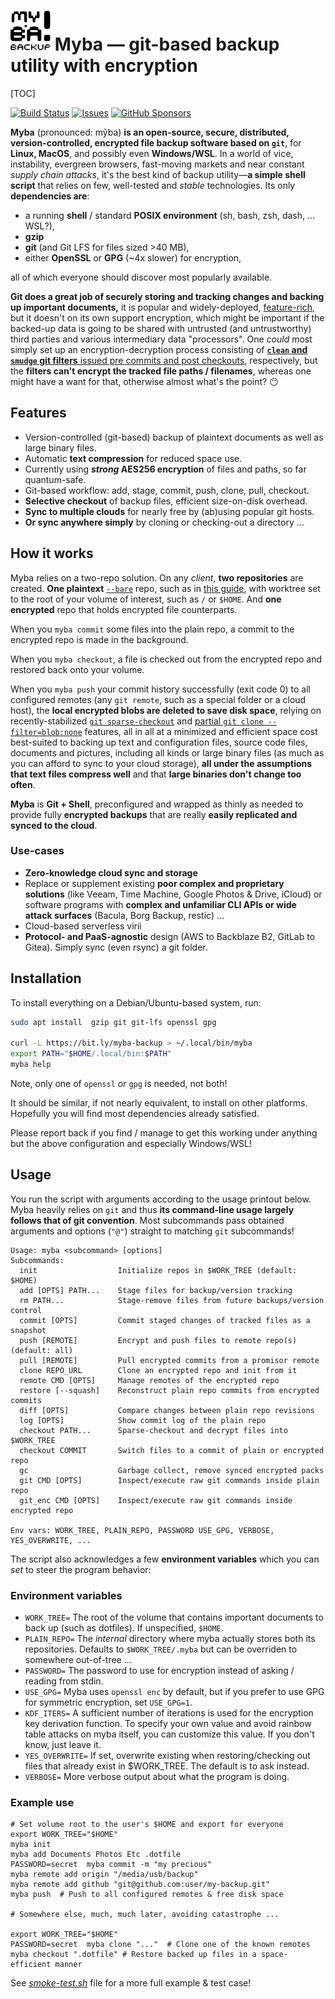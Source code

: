 <img src="icon.svg" width="64"/>  Myba — git-based backup utility with encryption
=====

[TOC]

[![Build Status](https://img.shields.io/github/actions/workflow/status/kernc/myba/ci.yml?branch=master&style=for-the-badge)](https://github.com/kernc/myba/actions)
[![Issues](https://img.shields.io/github/issues/kernc/myba?style=for-the-badge)](#)
[![GitHub Sponsors](https://img.shields.io/github/sponsors/kernc?color=pink&style=for-the-badge)](https://github.com/sponsors/kernc)

**Myba** (pronounced: mỹba) **is an
open-source, secure, distributed, version-controlled, encrypted
file backup software based on `git`**,
for **Linux, MacOS**, and possibly even **Windows/WSL**.
In a world of vice, instability, evergreen browsers, fast-moving markets and near constant _supply chain attacks_,
it's the best kind of backup utility—**a simple shell script** that relies on few, well-tested and _stable_ technologies.
Its only **dependencies are**:

* a running **shell** / standard **POSIX environment** (sh, bash, zsh, dash, ... WSL?),
* **gzip**
* **git** (and Git LFS for files sized >40 MB),
* either **OpenSSL** or **GPG** (~4x slower) for encryption,

all of which everyone should discover most popularly available.

**Git does a great job of securely storing and tracking changes and backing up important documents,**
it is popular and widely-deployed,
[feature-rich](https://git-man-page-generator.lokaltog.net/),
but it doesn't on its own support encryption, which might be important if the backed-up data 
is going to be shared with untrusted (and untrustworthy) third parties
and various intermediary data "processors".
One _could_ most simply set up an encryption-decryption process
consisting of [**`clean` and `smudge` git filters** issued pre commits and post checkouts](https://git-scm.com/book/ms/v2/Customizing-Git-Git-Attributes#filters_a),
respectively, but the **filters can't encrypt the tracked file paths / filenames**,
whereas one might have a want for that, otherwise almost what's the point? 😶

Features
--------
* Version-controlled (git-based) backup of plaintext documents as well as large binary files.
* Automatic **text compression** for reduced space use.
* Currently using **_strong_ AES256 encryption** of files and paths, so far quantum-safe.
* Git-based workflow: add, stage, commit, push, clone, pull, checkout.
* **Selective checkout** of backup files, efficient size-on-disk overhead.
* **Sync to multiple clouds** for nearly free by (ab)using popular git hosts.
* **Or sync anywhere simply** by cloning or checking-out a directory ...


How it works
------------
Myba relies on a two-repo solution. On any _client_, **two repositories** are created.
**One plaintext** [`--bare`](https://git-scm.com/book/en/v2/Git-on-the-Server-Getting-Git-on-a-Server) repo,
such as in [this guide](https://www.atlassian.com/git/tutorials/dotfiles),
with worktree set to the root of your volume of interest, such as `/` or `$HOME`.
And **one encrypted** repo that holds encrypted file counterparts.

When you `myba commit` some files into the plain repo,
a commit to the encrypted repo is made in the background.

When you `myba checkout`, a file is checked out from the
encrypted repo and restored back onto your volume.

When you `myba push` your commit history successfully (exit code 0)
to all configured remotes
(any `git remote`, such as a special folder or a cloud host),
the **local encrypted blobs are deleted to save disk space**,
relying on recently-stabilized
[`git sparse-checkout`](https://git-scm.com/docs/git-sparse-checkout) and 
[partial `git clone --filter=blob:none`](https://git-scm.com/docs/partial-clone) features,
all in all at a minimized and efficient space cost best-suited to backing up
text and configuration files, source code files, documents and pictures,
including all kinds or large binary files
(as much as you can afford to sync to your cloud storage),
**all under the assumptions that text files compress well** and
that **large binaries don't change too often**.

**Myba** is **Git + Shell**, preconfigured and wrapped as thinly as needed to provide
fully **encrypted backups** that are really **easily replicated and synced to the cloud**.

<script src="https://ssl.gstatic.com/trends_nrtr/3826_RC01/embed_loader.js"></script>
<script>window.trends.embed.renderExploreWidget("TIMESERIES", {"comparisonItem":[{"keyword":"/m/02mhh1","geo":"","time":"2004-01-01 2024-10-13"},{"keyword":"/m/05vqwg","geo":"","time":"2004-01-01 2024-10-13"},{"keyword":"/m/0ryppmg","geo":"","time":"2004-01-01 2024-10-13"}],"category":0,"property":""}, {"exploreQuery":"q=%2Fm%2F02mhh1,%2Fm%2F05vqwg,%2Fm%2F0ryppmg&date=all#TIMESERIES","guestPath":"https://trends.google.com:443/trends/embed/"})</script>


### Use-cases

* **Zero-knowledge cloud sync and storage**
* Replace or supplement existing **poor complex and proprietary solutions** (like Veeam, Time Machine, Google Photos & Drive, iCloud)
  or software programs with **complex and unfamiliar CLI APIs or wide attack surfaces** (Bacula, Borg Backup, restic) ...
* Cloud-based serverless virii
* **Protocol- and PaaS-agnostic** design (AWS to Backblaze B2, GitLab to Gitea). Simply sync (even rsync) a git folder.


Installation
------------
To install everything on a Debian/Ubuntu-based system, run:
```sh
sudo apt install  gzip git git-lfs openssl gpg

curl -L https://bit.ly/myba-backup > ~/.local/bin/myba
export PATH="$HOME/.local/bin:$PATH"
myba help
```
Note, only one of `openssl` _or_ `gpg` is needed, not both!

It should be similar, if not nearly equivalent, to install on other platforms.
Hopefully you will find most dependencies already satisfied.

Please report back if you find / manage to get this working under anything but the above configuration and especially Windows/WSL!


Usage
-----
You run the script with arguments according to the usage printout below.
Myba heavily relies on `git` and thus **its command-line usage largely follows that of git convention**.
Most subcommands pass obtained arguments and options (`"@"`) straight to matching `git` subcommands! 
```text
Usage: myba <subcommand> [options]
Subcommands:
  init                  Initialize repos in $WORK_TREE (default: $HOME)
  add [OPTS] PATH...    Stage files for backup/version tracking
  rm PATH...            Stage-remove files from future backups/version control
  commit [OPTS]         Commit staged changes of tracked files as a snapshot
  push [REMOTE]         Encrypt and push files to remote repo(s) (default: all)
  pull [REMOTE]         Pull encrypted commits from a promisor remote
  clone REPO_URL        Clone an encrypted repo and init from it
  remote CMD [OPTS]     Manage remotes of the encrypted repo
  restore [--squash]    Reconstruct plain repo commits from encrypted commits
  diff [OPTS]           Compare changes between plain repo revisions
  log [OPTS]            Show commit log of the plain repo
  checkout PATH...      Sparse-checkout and decrypt files into $WORK_TREE
  checkout COMMIT       Switch files to a commit of plain or encrypted repo
  gc                    Garbage collect, remove synced encrypted packs
  git CMD [OPTS]        Inspect/execute raw git commands inside plain repo
  git_enc CMD [OPTS]    Inspect/execute raw git commands inside encrypted repo

Env vars: WORK_TREE, PLAIN_REPO, PASSWORD USE_GPG, VERBOSE, YES_OVERWRITE, ...
```
The script also acknowledges a few **environment variables** which you can _set_ to
steer the program behavior:


### Environment variables

* `WORK_TREE=` The root of the volume that contains important documents to back up (such as dotfiles).
  If unspecified, `$HOME`.
* `PLAIN_REPO=` The _internal_ directory where myba actually stores both its repositories.
  Defaults to `$WORK_TREE/.myba` but can be overriden to somewhere out-of-tree ...
* `PASSWORD=` The password to use for encryption instead of asking / reading from stdin.
* `USE_GPG=` Myba uses `openssl enc` by default, but if you prefer to use GPG for symmetric encryption, set `USE_GPG=1`.
* `KDF_ITERS=` A sufficient number of iterations is used for the encryption key derivation function.
  To specify your own value and avoid rainbow table attacks on myba itself, you can customize this value.
  If you don't know, just leave it.
* `YES_OVERWRITE=` If set, overwrite existing when restoring/checking out files that already exist in $WORK_TREE. 
  The default is to ask instead.
* `VERBOSE=` More verbose output about what the program is doing.


### Example use

```shell
# Set volume root to the user's $HOME and export for everyone
export WORK_TREE="$HOME"
myba init
myba add Documents Photos Etc .dotfile
PASSWORD=secret  myba commit -m "my precious"
myba remote add origin "/media/usb/backup"
myba remote add github "git@github.com:user/my-backup.git"
myba push  # Push to all configured remotes & free disk space

# Somewhere else, much, much later, avoiding catastrophe ...

export WORK_TREE="$HOME"
PASSWORD=secret  myba clone "..."  # Clone one of the known remotes
myba checkout ".dotfile" # Restore backed up files in a space-efficient manner
```
See [_smoke-test.sh_](https://github.com/kernc/myba/blob/master/smoke-test.sh) file for a more full example & test case!
